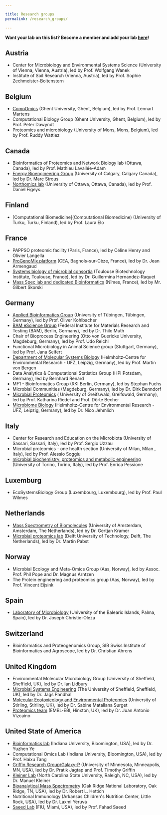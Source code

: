 ```yaml
---

title: Research groups
permalink: /research_groups/

---
```


**Want your lab on this list? Become a member and add your lab [here](https://forms.gle/zAqJDPZNvf7vSoNi9)!**

## Austria

* Center for Microbiology and Environmental Systems Science (University of Vienna, Vienna, Austria), led by Prof. Wolfgang Wanek
* Institute of Soil Research (Vienna, Austria), led by Prof. Sophie Zechmeister-Boltenstern

## Belgium

* [CompOmics](https://www.compomics.com) (Ghent University, Ghent, Belgium), led by Prof. Lennart Martens
* Computational Biology Group (Ghent University, Ghent, Belgium), led by Prof. Peter Dawyndt
* Proteomics and microbiology (University of Mons, Mons, Belgium), led by Prof. Ruddy Wattiez

## Canada

* Bioinformatics of Proteomics and Network Biology lab (Ottawa, Canada), led by Prof. Mathieu Lavallée-Adam
* [Energy Bioengineering Group](https://ucalgary.ca/labs/ebg) (University of Calgary, Calgary Canada), led by Dr. Marc Strous
* [Northomics lab](http://northomics.ca/) (University of Ottawa, Ottawa, Canada), led by Prof. Daniel Figeys

## Finland

* [Computational Biomedicine](Computational Biomedicine) (University of Turku, Turku, Finland), led by Prof. Laura Elo

## France

* PAPPSO proteomic facility (Paris, France), led by Céline Henry and Olivier Langella
* [ProGenoMix platform](https://www.ibisa.net/plateformes/progenomix-570.html) (CEA, Bagnols-sur-Cèze, France), led by Dr. Jean Armengaud
* [Systems biology of microbial consortia](http://www.toulouse-biotechnology-institute.fr/) (Toulouse Biotechnology Institute, Toulouse, France), led by Dr. Guillermina Hernandez-Raquet
* [Mass Spec lab and dedicated Bioinformatics](https://phylogene.com) (Nîmes, France), led by Mr. Gilbert Skorski

## Germany

* [Applied Bioinformatics Group](http://kohlbacherlab.org/) (University of Tübingen, Tübingen, Germany), led by Prof. Oliver Kohlbacher
* [BAM eScience Group](http://www.esciencelab.de) (Federal Institute for Materials Research and Testing (BAM), Berlin, Germany), led by Dr. Thilo Muth
* Chair of Bioprocess Engineering (Otto von Guericke University, Magdeburg, Germany), led by Prof. Udo Reichl
* Functional Microbiology in Animal Science group (Stuttgart, Germany), led by Prof. Jana Seifert
* [Department of Molecular Systems Biology](https://www.ufz.de/index.php?en=34249) (Helmholtz-Centre for Environmental Research - UFZ, Leipzig, Germany), led by Prof. Martin von Bergen
* Data Analytics & Computational Statistics Group (HPI Potsdam, Germany), led by Bernhard Renard
* MF1 - Bioinformatics Group (RKI Berlin, Germany), led by Stephan Fuchs
* Microbial Communities (Magdeburg, Germany), led by Dr. Dirk Benndorf
* [Microbial Proteomics](https://microbialproteomics.uni-greifswald.de/en/) ( University of Greifswald, Greifswald, Germany), led by Prof. Katharina Riedel and Prof. Dörte Becher
* [Microbiome Biology](https://www.ufz.de/index.php?en=44127) (Helmholtz-Centre for Environmental Research - UFZ, Leipzig, Germany), led by Dr. Nico Jehmlich

## Italy

* Center for Research and Education on the Microbiota (University of Sassari, Sassari, Italy), led by Prof. Sergio Uzzau
* Microbial proteomics - one health section (University of Milan, Milan , Italy), led by Prof. Alessio Soggiu
* [microbial biochemistry, proteomics and metabolic engineering](https://www.biochemistry-scienze.unito.it/pessione-projects.html) (University of Torino, Torino, Italy), led by Prof. Enrica Pessione

## Luxemburg

* EcoSystemsBiology Group (Luxembourg, Luxembourg), led by Prof. Paul Wilmes

## Netherlands

* [Mass Spectrometry of Biomolecules](https://sils.uva.nl/content/research-groups/mass-spectrometry-of-biomolecules/mass-spectrometry-of-biomolecules.html) (University of Amsterdam, Amsterdam, The Netherlands), led by Dr. Gertjan Kramer
* [Microbial proteomics lab](https://www.tudelft.nl/tnw/over-faculteit/afdelingen/biotechnology/research-sections/environmental-biotechnology/martin-pabst-group) (Delft University of Technology, Delft, The Netherlands), led by Dr. Martin Pabst

## Norway

* Microbial Ecology and Meta-Omics Group (Aas, Norway), led by Assoc. Prof. Phil Pope and Dr. Magnus Arntzen
* The Protein engineering and proteomics group (Aas, Norway), led by Prof. Vincent Eijsink

## Spain

* [Laboratory of Microbiology](https://www.christieoleza-lab.com/) (University of the Balearic Islands, Palma, Spain), led by Dr. Joseph Christie-Oleza

## Switzerland

* Bioinformatics and Proteogenomics Group, SIB Swiss Institute of Bioinformatics and Agroscope, led by Dr. Christian Ahrens

## United Kingdom

* Environmental Molecular Microbiology Group (University of Sheffield, Sheffield, UK), led by Dr. Ian Lidbury
* [Microbial Systems Engineering](https://www.pandhalresearchgroup.co.uk) (The University of Sheffield, Sheffield, UK), led by Dr. Jags Pandhal
* [Molecular Ecotoxicology and Environmental Proteomics](https://www.stir.ac.uk/people/257410#research) (University of Stirling, Stirling, UK), led by Dr. Sabine Matallana Surget
* [Proteomics team](https://www.ebi.ac.uk/about/people/juan-vizcaino) (EMBL-EBI, Hinxton, UK), led by Dr. Juan Antonio Vizcaino

## United State of America

* [Bioinformatics lab](https://homes.luddy.indiana.edu/yye) (Indiana University, Bloomington, USA), led by Dr. Yuzhen Ye
* Computational Omics Lab (Indiana University, Bloomington, USA), led by Prof. Haixu Tang
* [Griffin Research Group/Galaxy-P](https://galaxyp.org) (University of Minnesota, Minneapolis, MN, USA), led by Dr. Pratik Jagtap and Prof. Timothy Griffin
* [Kleiner Lab](https://kleinerlab.cals.ncsu.edu/) (North Carolina State University, Raleigh, NC, USA), led by Dr. Manuel Kleiner
* [Bioanalytical Mass Spectrometry](https://www.ornl.gov/group/bioanalytical-mass-spectrometry) (Oak Ridge National Laboratory, Oak Ridge, TN, USA), led by Dr. Robert L. Hettich
* Nutritional Immunology (Arkansas Children's Nutrition Center, Little Rock, USA), led by Dr. Laxmi Yeruva
* [Saeed Lab](https://saeedlab.cis.fiu.edu/) (FIU, Miami, USA), led by Prof. Fahad Saeed
